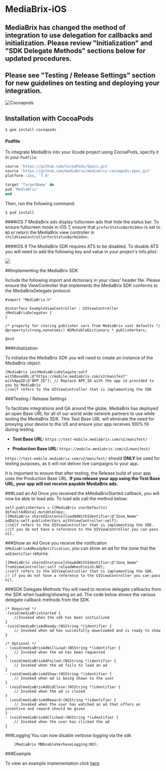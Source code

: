 # MediaBrix-iOS
## MediaBrix has changed the method of integration to use delegation for callbacks and initialization. Please review "Initialization" and "SDK Delegate Methods" sections below for updated procedures.
## Please see "Testing / Release Settings" section for new guidelines on testing and deploying your integration.

![Cocoapods](https://img.shields.io/badge/pod-1.8.0.050-blue.svg)

## Installation with CocoaPods

```bash
$ gem install cocoapods
```

#### Podfile

To integrate MediaBrix into your Xcode project using CocoaPods, specify it in your `Podfile`:

```ruby
source 'https://github.com/CocoaPods/Specs.git'
source 'https://github.com/mediabrix/mediabrix-cocoapods-spec.git'
platform :ios, '7.0'

target 'TargetName' do
pod 'MediaBrix'
end
```

Then, run the following command:

```bash
$ pod install
```

####iOS 7
MediaBrix ads display fullscreen ads that hide the status bar. To ensure fullscreen mode in iOS 7, ensure that `preferStatusBarHidden` is set to `NO` or return the MediaBrix view controller in `childViewControllerForStatusBarHidden.`

####iOS 9 
The MediaBrix SDK requires ATS to be disabled. To disable ATS you will need to add the following key and value in your project's info.plist:

![](http://knowledge.mediabrix.com/userfiles/803/1179/ckfinder/images/ATS.PNG?dc=201509302214-16)



##Implementing the MediaBrix SDK

Include the following import and dictionary in your class' header file. Please ensure the ViewController that implements the MediaBrix SDK conforms to the MediaBrixDelegate protocol.
```
#import "MediaBrix.h"
 
@interface ExampleViewController : UIViewController <MediaBrixDelegate> {
}
 
/* property for storing publisher vars from MediaBrix user defaults */
@property(strong,nonatomic) NSMutableDictionary * publisherVars;
 
@end
```

###Initialization

To initialize the MediaBrix SDK you will need to create an instance of the MediaBrix object:
```
[MediaBrix initMediaBrixDelegate:self withBaseURL:@"https://mobile.mediabrix.com/v2/manifest" withAppID:@"APP_ID"]; // Replace APP_ID with the app id provided to you by MediaBrix 
//self refers to the UIViewController that is implementing the SDK
``` 

###Testing / Release Settings

To facilitate integrations and QA around the globe, MediaBrix has deployed an open Base URL for all of our world wide network partners to use while testing the MediaBrix SDK. This Test Base URL will eliminate the need for proxying your device to the US and ensure your app receives 100% fill during testing.

* **Test Base URL:** `https://test-mobile.mediabrix.com/v2/manifest/`

* **Production Base URL:** `https://mobile.mediabrix.com/v2/manifest/`

`https://test-mobile.mediabrix.com/v2/manifest/` should **ONLY** be used for testing purposes, as it will not deliver live campaigns to your app.

It is important to ensure that after testing, the Release build of your app uses the Production Base URL. **If you release your app using the Test Base URL, your app will not receive payable MediaBrix ads.**

###Load an Ad
Once you received the kMediaBrixStarted callback, you will now be able to load ads. To load ads call the method below: 
``` 
self.publisherVars = [[MediaBrix userDefaults] defaultAdData].mutableCopy;
[[MediaBrix sharedInstance]loadAdWithIdentifier:@"Zone_Name" adData:self.publisherVars withViewController:self];
//self refers to the UIViewController that is implementing the SDK.
//if you do not have a reference to the UIViewController you can pass nil.
``` 

###Show an Ad
Once you receive the notification `kMediaBrixAdReadyNotification`, you can show an ad for the zone that the `adIdentifier` returns.
````
[[MediaBrix sharedInstance]showAdWithIdentifier:@"Zone_Name" fromViewController:self reloadWhenFinish:NO];
//self refers to the UIViewController that is implementing the SDK.
// if you do not have a reference to the UIViewController you can pass nil.
````

###SDK Delegate Methods
You will need to receive delegate callbacks from the SDK when loading/showing an ad. The code below shows the various delegate callback methods from the SDK. 
``` 
/* Required */
-(void)mediaBrixStarted {
    //Invoked when the sdk has been initialized
}
-(void)mediaBrixAdReady:(NSString *)identifier {
    // Invoked when ad has succesfully downloaded and is ready to show
}

/* Optional */
- (void)mediaBrixAdWillLoad:(NSString *)identifier {
    // Invoked when the ad has been requested 
}
- (void)mediaBrixAdFailed:(NSString *)identifier {
    // Invoked when the ad fails to load an ad
}
- (void)mediaBrixAdShow:(NSString *)identifier {
    // Invoked when ad is being shown to the user
}
- (void)mediaBrixAdDidClose:(NSString *)identifier {
    // Invoked when the ad is closed
}
- (void)mediaBrixAdReward:(NSString *)identifier {
    // Invoked when the user has watched an ad that offers an incentive and reward should be given
}
- (void)mediaBrixAdClicked:(NSString *)identifier {
    // Invoked when the user has clicked the ad
}   
```
###Logging
You can now disable verbose logging via the sdk
```
    [MediaBrix MBEnableVerboseLogging:NO];
```

###Example

To view an example implementation click [here](https://github.com/mediabrix/mediabrix-ios-sdk/blob/master/Sample%20Project%20Obj%20C/Sample%20Project/ViewController.m)
